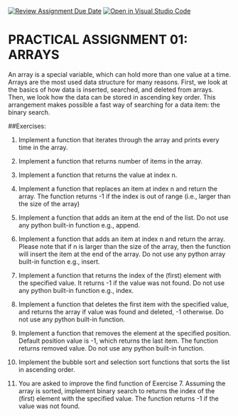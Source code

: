 [![Review Assignment Due Date](https://classroom.github.com/assets/deadline-readme-button-24ddc0f5d75046c5622901739e7c5dd533143b0c8e959d652212380cedb1ea36.svg)](https://classroom.github.com/a/crptbavh)
[![Open in Visual Studio Code](https://classroom.github.com/assets/open-in-vscode-718a45dd9cf7e7f842a935f5ebbe5719a5e09af4491e668f4dbf3b35d5cca122.svg)](https://classroom.github.com/online_ide?assignment_repo_id=13411301&assignment_repo_type=AssignmentRepo)
# PRACTICAL ASSIGNMENT 01: ARRAYS

 

An array is a special variable, which can hold more than one value at a time. Arrays are the most used data structure for many reasons. First, we look at the basics of how data is inserted, searched, and deleted from arrays.  Then, we look how the data can be stored in ascending key order. This arrangement makes possible a fast way of searching for a data item: the binary search.

 

##Exercises:

 

1. Implement a function that iterates through the array and prints every time in the array.
 

2. Implement a function that returns number of items in the array.
 

3. Implement a function that returns the value at index n.
 

4. Implement a function that replaces an item at index n and return the array. The function returns -1 if the index is out of range (i.e., larger than the size of the array)
 

5. Implement a function that adds an item at the end of the list. Do not use any python built-in function e.g., append.
 

6. Implement a function that adds an item at index n and return the array. Please note that if n is larger than the size of the array, then the function will insert the item at the end of the array. Do not use any python array built-in function e.g., insert.
 

7. Implement a function that returns the index of the (first) element with the specified value. It returns -1 if the value was not found. Do not use any python built-in function e.g., index.
 

8. Implement a function that deletes the first item with the specified value, and returns the array if value was found and deleted, -1 otherwise. Do not use any python built-in function.
 

9. Implement a function that removes the element at the specified position. Default position value is -1, which returns the last item. The function returns removed value. Do not use any python built-in function.
 

10. Implement the bubble sort and selection sort functions that sorts the list in ascending order.
 

11. You are asked to improve the find function of Exercise 7. Assuming the array is sorted, implement binary search to returns the index of the (first) element with the specified value. The function returns -1 if the value was not found.